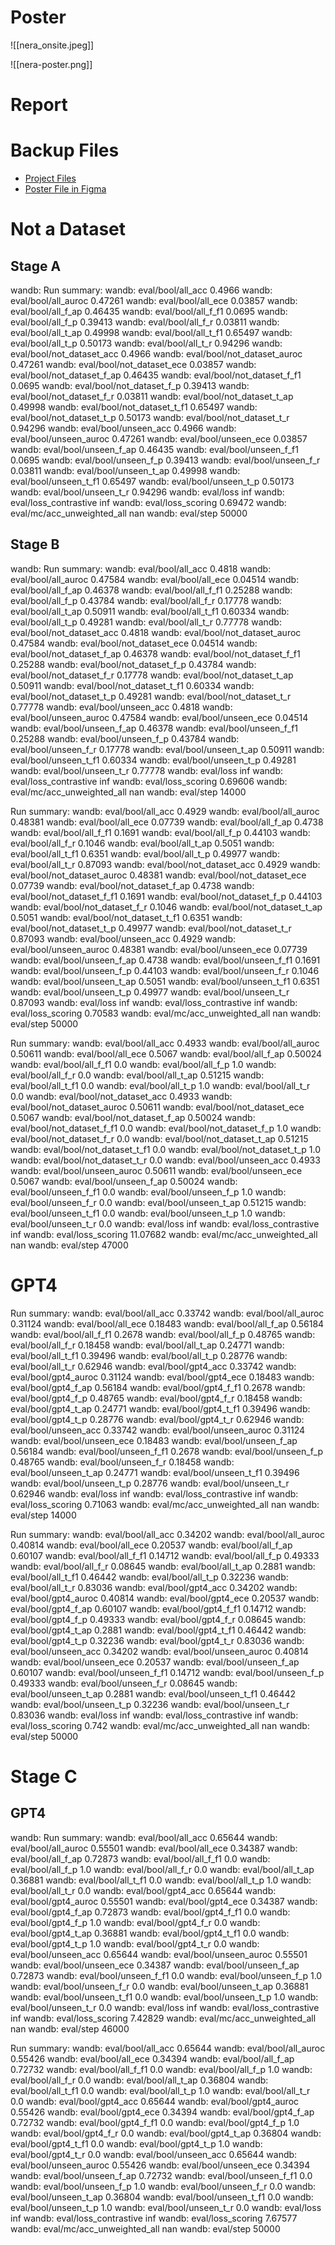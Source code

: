 # Poster
![[nera_onsite.jpeg]]

![[nera-poster.png]]
# Report

# Backup Files
- [Project Files](https://drive.google.com/drive/folders/1zS4bo9v-ND-Jztv0pRoWCy-y7BtilnDB?usp=sharing)
- [Poster File in Figma](https://www.figma.com/file/9Z8m72S4z5uCLbJAEGFnQz/447-Poster?type=design&mode=design&t=hbuqIfIYlSZmteuM-1)
# Not a Dataset
## Stage A
wandb: Run summary:
wandb:           eval/bool/all_acc 0.4966
wandb:         eval/bool/all_auroc 0.47261
wandb:           eval/bool/all_ece 0.03857
wandb:          eval/bool/all_f_ap 0.46435
wandb:          eval/bool/all_f_f1 0.0695
wandb:           eval/bool/all_f_p 0.39413
wandb:           eval/bool/all_f_r 0.03811
wandb:          eval/bool/all_t_ap 0.49998
wandb:          eval/bool/all_t_f1 0.65497
wandb:           eval/bool/all_t_p 0.50173
wandb:           eval/bool/all_t_r 0.94296
wandb:   eval/bool/not_dataset_acc 0.4966
wandb: eval/bool/not_dataset_auroc 0.47261
wandb:   eval/bool/not_dataset_ece 0.03857
wandb:  eval/bool/not_dataset_f_ap 0.46435
wandb:  eval/bool/not_dataset_f_f1 0.0695
wandb:   eval/bool/not_dataset_f_p 0.39413
wandb:   eval/bool/not_dataset_f_r 0.03811
wandb:  eval/bool/not_dataset_t_ap 0.49998
wandb:  eval/bool/not_dataset_t_f1 0.65497
wandb:   eval/bool/not_dataset_t_p 0.50173
wandb:   eval/bool/not_dataset_t_r 0.94296
wandb:        eval/bool/unseen_acc 0.4966
wandb:      eval/bool/unseen_auroc 0.47261
wandb:        eval/bool/unseen_ece 0.03857
wandb:       eval/bool/unseen_f_ap 0.46435
wandb:       eval/bool/unseen_f_f1 0.0695
wandb:        eval/bool/unseen_f_p 0.39413
wandb:        eval/bool/unseen_f_r 0.03811
wandb:       eval/bool/unseen_t_ap 0.49998
wandb:       eval/bool/unseen_t_f1 0.65497
wandb:        eval/bool/unseen_t_p 0.50173
wandb:        eval/bool/unseen_t_r 0.94296
wandb:                   eval/loss inf
wandb:       eval/loss_contrastive inf
wandb:           eval/loss_scoring 0.69472
wandb:  eval/mc/acc_unweighted_all nan
wandb:                   eval/step 50000
## Stage B
wandb: Run summary:
wandb:           eval/bool/all_acc 0.4818
wandb:         eval/bool/all_auroc 0.47584
wandb:           eval/bool/all_ece 0.04514
wandb:          eval/bool/all_f_ap 0.46378
wandb:          eval/bool/all_f_f1 0.25288
wandb:           eval/bool/all_f_p 0.43784
wandb:           eval/bool/all_f_r 0.17778
wandb:          eval/bool/all_t_ap 0.50911
wandb:          eval/bool/all_t_f1 0.60334
wandb:           eval/bool/all_t_p 0.49281
wandb:           eval/bool/all_t_r 0.77778
wandb:   eval/bool/not_dataset_acc 0.4818
wandb: eval/bool/not_dataset_auroc 0.47584
wandb:   eval/bool/not_dataset_ece 0.04514
wandb:  eval/bool/not_dataset_f_ap 0.46378
wandb:  eval/bool/not_dataset_f_f1 0.25288
wandb:   eval/bool/not_dataset_f_p 0.43784
wandb:   eval/bool/not_dataset_f_r 0.17778
wandb:  eval/bool/not_dataset_t_ap 0.50911
wandb:  eval/bool/not_dataset_t_f1 0.60334
wandb:   eval/bool/not_dataset_t_p 0.49281
wandb:   eval/bool/not_dataset_t_r 0.77778
wandb:        eval/bool/unseen_acc 0.4818
wandb:      eval/bool/unseen_auroc 0.47584
wandb:        eval/bool/unseen_ece 0.04514
wandb:       eval/bool/unseen_f_ap 0.46378
wandb:       eval/bool/unseen_f_f1 0.25288
wandb:        eval/bool/unseen_f_p 0.43784
wandb:        eval/bool/unseen_f_r 0.17778
wandb:       eval/bool/unseen_t_ap 0.50911
wandb:       eval/bool/unseen_t_f1 0.60334
wandb:        eval/bool/unseen_t_p 0.49281
wandb:        eval/bool/unseen_t_r 0.77778
wandb:                   eval/loss inf
wandb:       eval/loss_contrastive inf
wandb:           eval/loss_scoring 0.69606
wandb:  eval/mc/acc_unweighted_all nan
wandb:                   eval/step 14000

Run summary:
wandb:           eval/bool/all_acc 0.4929
wandb:         eval/bool/all_auroc 0.48381
wandb:           eval/bool/all_ece 0.07739
wandb:          eval/bool/all_f_ap 0.4738
wandb:          eval/bool/all_f_f1 0.1691
wandb:           eval/bool/all_f_p 0.44103
wandb:           eval/bool/all_f_r 0.1046
wandb:          eval/bool/all_t_ap 0.5051
wandb:          eval/bool/all_t_f1 0.6351
wandb:           eval/bool/all_t_p 0.49977
wandb:           eval/bool/all_t_r 0.87093
wandb:   eval/bool/not_dataset_acc 0.4929
wandb: eval/bool/not_dataset_auroc 0.48381
wandb:   eval/bool/not_dataset_ece 0.07739
wandb:  eval/bool/not_dataset_f_ap 0.4738
wandb:  eval/bool/not_dataset_f_f1 0.1691
wandb:   eval/bool/not_dataset_f_p 0.44103
wandb:   eval/bool/not_dataset_f_r 0.1046
wandb:  eval/bool/not_dataset_t_ap 0.5051
wandb:  eval/bool/not_dataset_t_f1 0.6351
wandb:   eval/bool/not_dataset_t_p 0.49977
wandb:   eval/bool/not_dataset_t_r 0.87093
wandb:        eval/bool/unseen_acc 0.4929
wandb:      eval/bool/unseen_auroc 0.48381
wandb:        eval/bool/unseen_ece 0.07739
wandb:       eval/bool/unseen_f_ap 0.4738
wandb:       eval/bool/unseen_f_f1 0.1691
wandb:        eval/bool/unseen_f_p 0.44103
wandb:        eval/bool/unseen_f_r 0.1046
wandb:       eval/bool/unseen_t_ap 0.5051
wandb:       eval/bool/unseen_t_f1 0.6351
wandb:        eval/bool/unseen_t_p 0.49977
wandb:        eval/bool/unseen_t_r 0.87093
wandb:                   eval/loss inf
wandb:       eval/loss_contrastive inf
wandb:           eval/loss_scoring 0.70583
wandb:  eval/mc/acc_unweighted_all nan
wandb:                   eval/step 50000

Run summary:
wandb:           eval/bool/all_acc 0.4933
wandb:         eval/bool/all_auroc 0.50611
wandb:           eval/bool/all_ece 0.5067
wandb:          eval/bool/all_f_ap 0.50024
wandb:          eval/bool/all_f_f1 0.0
wandb:           eval/bool/all_f_p 1.0
wandb:           eval/bool/all_f_r 0.0
wandb:          eval/bool/all_t_ap 0.51215
wandb:          eval/bool/all_t_f1 0.0
wandb:           eval/bool/all_t_p 1.0
wandb:           eval/bool/all_t_r 0.0
wandb:   eval/bool/not_dataset_acc 0.4933
wandb: eval/bool/not_dataset_auroc 0.50611
wandb:   eval/bool/not_dataset_ece 0.5067
wandb:  eval/bool/not_dataset_f_ap 0.50024
wandb:  eval/bool/not_dataset_f_f1 0.0
wandb:   eval/bool/not_dataset_f_p 1.0
wandb:   eval/bool/not_dataset_f_r 0.0
wandb:  eval/bool/not_dataset_t_ap 0.51215
wandb:  eval/bool/not_dataset_t_f1 0.0
wandb:   eval/bool/not_dataset_t_p 1.0
wandb:   eval/bool/not_dataset_t_r 0.0
wandb:        eval/bool/unseen_acc 0.4933
wandb:      eval/bool/unseen_auroc 0.50611
wandb:        eval/bool/unseen_ece 0.5067
wandb:       eval/bool/unseen_f_ap 0.50024
wandb:       eval/bool/unseen_f_f1 0.0
wandb:        eval/bool/unseen_f_p 1.0
wandb:        eval/bool/unseen_f_r 0.0
wandb:       eval/bool/unseen_t_ap 0.51215
wandb:       eval/bool/unseen_t_f1 0.0
wandb:        eval/bool/unseen_t_p 1.0
wandb:        eval/bool/unseen_t_r 0.0
wandb:                   eval/loss inf
wandb:       eval/loss_contrastive inf
wandb:           eval/loss_scoring 11.07682
wandb:  eval/mc/acc_unweighted_all nan
wandb:                   eval/step 47000

# GPT4
Run summary:
wandb:          eval/bool/all_acc 0.33742
wandb:        eval/bool/all_auroc 0.31124
wandb:          eval/bool/all_ece 0.18483
wandb:         eval/bool/all_f_ap 0.56184
wandb:         eval/bool/all_f_f1 0.2678
wandb:          eval/bool/all_f_p 0.48765
wandb:          eval/bool/all_f_r 0.18458
wandb:         eval/bool/all_t_ap 0.24771
wandb:         eval/bool/all_t_f1 0.39496
wandb:          eval/bool/all_t_p 0.28776
wandb:          eval/bool/all_t_r 0.62946
wandb:         eval/bool/gpt4_acc 0.33742
wandb:       eval/bool/gpt4_auroc 0.31124
wandb:         eval/bool/gpt4_ece 0.18483
wandb:        eval/bool/gpt4_f_ap 0.56184
wandb:        eval/bool/gpt4_f_f1 0.2678
wandb:         eval/bool/gpt4_f_p 0.48765
wandb:         eval/bool/gpt4_f_r 0.18458
wandb:        eval/bool/gpt4_t_ap 0.24771
wandb:        eval/bool/gpt4_t_f1 0.39496
wandb:         eval/bool/gpt4_t_p 0.28776
wandb:         eval/bool/gpt4_t_r 0.62946
wandb:       eval/bool/unseen_acc 0.33742
wandb:     eval/bool/unseen_auroc 0.31124
wandb:       eval/bool/unseen_ece 0.18483
wandb:      eval/bool/unseen_f_ap 0.56184
wandb:      eval/bool/unseen_f_f1 0.2678
wandb:       eval/bool/unseen_f_p 0.48765
wandb:       eval/bool/unseen_f_r 0.18458
wandb:      eval/bool/unseen_t_ap 0.24771
wandb:      eval/bool/unseen_t_f1 0.39496
wandb:       eval/bool/unseen_t_p 0.28776
wandb:       eval/bool/unseen_t_r 0.62946
wandb:                  eval/loss inf
wandb:      eval/loss_contrastive inf
wandb:          eval/loss_scoring 0.71063
wandb: eval/mc/acc_unweighted_all nan
wandb:                  eval/step 14000

Run summary:
wandb:          eval/bool/all_acc 0.34202
wandb:        eval/bool/all_auroc 0.40814
wandb:          eval/bool/all_ece 0.20537
wandb:         eval/bool/all_f_ap 0.60107
wandb:         eval/bool/all_f_f1 0.14712
wandb:          eval/bool/all_f_p 0.49333
wandb:          eval/bool/all_f_r 0.08645
wandb:         eval/bool/all_t_ap 0.2881
wandb:         eval/bool/all_t_f1 0.46442
wandb:          eval/bool/all_t_p 0.32236
wandb:          eval/bool/all_t_r 0.83036
wandb:         eval/bool/gpt4_acc 0.34202
wandb:       eval/bool/gpt4_auroc 0.40814
wandb:         eval/bool/gpt4_ece 0.20537
wandb:        eval/bool/gpt4_f_ap 0.60107
wandb:        eval/bool/gpt4_f_f1 0.14712
wandb:         eval/bool/gpt4_f_p 0.49333
wandb:         eval/bool/gpt4_f_r 0.08645
wandb:        eval/bool/gpt4_t_ap 0.2881
wandb:        eval/bool/gpt4_t_f1 0.46442
wandb:         eval/bool/gpt4_t_p 0.32236
wandb:         eval/bool/gpt4_t_r 0.83036
wandb:       eval/bool/unseen_acc 0.34202
wandb:     eval/bool/unseen_auroc 0.40814
wandb:       eval/bool/unseen_ece 0.20537
wandb:      eval/bool/unseen_f_ap 0.60107
wandb:      eval/bool/unseen_f_f1 0.14712
wandb:       eval/bool/unseen_f_p 0.49333
wandb:       eval/bool/unseen_f_r 0.08645
wandb:      eval/bool/unseen_t_ap 0.2881
wandb:      eval/bool/unseen_t_f1 0.46442
wandb:       eval/bool/unseen_t_p 0.32236
wandb:       eval/bool/unseen_t_r 0.83036
wandb:                  eval/loss inf
wandb:      eval/loss_contrastive inf
wandb:          eval/loss_scoring 0.742
wandb: eval/mc/acc_unweighted_all nan
wandb:                  eval/step 50000

# Stage C
## GPT4
wandb: Run summary:
wandb:          eval/bool/all_acc 0.65644
wandb:        eval/bool/all_auroc 0.55501
wandb:          eval/bool/all_ece 0.34387
wandb:         eval/bool/all_f_ap 0.72873
wandb:         eval/bool/all_f_f1 0.0
wandb:          eval/bool/all_f_p 1.0
wandb:          eval/bool/all_f_r 0.0
wandb:         eval/bool/all_t_ap 0.36881
wandb:         eval/bool/all_t_f1 0.0
wandb:          eval/bool/all_t_p 1.0
wandb:          eval/bool/all_t_r 0.0
wandb:         eval/bool/gpt4_acc 0.65644
wandb:       eval/bool/gpt4_auroc 0.55501
wandb:         eval/bool/gpt4_ece 0.34387
wandb:        eval/bool/gpt4_f_ap 0.72873
wandb:        eval/bool/gpt4_f_f1 0.0
wandb:         eval/bool/gpt4_f_p 1.0
wandb:         eval/bool/gpt4_f_r 0.0
wandb:        eval/bool/gpt4_t_ap 0.36881
wandb:        eval/bool/gpt4_t_f1 0.0
wandb:         eval/bool/gpt4_t_p 1.0
wandb:         eval/bool/gpt4_t_r 0.0
wandb:       eval/bool/unseen_acc 0.65644
wandb:     eval/bool/unseen_auroc 0.55501
wandb:       eval/bool/unseen_ece 0.34387
wandb:      eval/bool/unseen_f_ap 0.72873
wandb:      eval/bool/unseen_f_f1 0.0
wandb:       eval/bool/unseen_f_p 1.0
wandb:       eval/bool/unseen_f_r 0.0
wandb:      eval/bool/unseen_t_ap 0.36881
wandb:      eval/bool/unseen_t_f1 0.0
wandb:       eval/bool/unseen_t_p 1.0
wandb:       eval/bool/unseen_t_r 0.0
wandb:                  eval/loss inf
wandb:      eval/loss_contrastive inf
wandb:          eval/loss_scoring 7.42829
wandb: eval/mc/acc_unweighted_all nan
wandb:                  eval/step 46000

Run summary:
wandb:          eval/bool/all_acc 0.65644
wandb:        eval/bool/all_auroc 0.55426
wandb:          eval/bool/all_ece 0.34394
wandb:         eval/bool/all_f_ap 0.72732
wandb:         eval/bool/all_f_f1 0.0
wandb:          eval/bool/all_f_p 1.0
wandb:          eval/bool/all_f_r 0.0
wandb:         eval/bool/all_t_ap 0.36804
wandb:         eval/bool/all_t_f1 0.0
wandb:          eval/bool/all_t_p 1.0
wandb:          eval/bool/all_t_r 0.0
wandb:         eval/bool/gpt4_acc 0.65644
wandb:       eval/bool/gpt4_auroc 0.55426
wandb:         eval/bool/gpt4_ece 0.34394
wandb:        eval/bool/gpt4_f_ap 0.72732
wandb:        eval/bool/gpt4_f_f1 0.0
wandb:         eval/bool/gpt4_f_p 1.0
wandb:         eval/bool/gpt4_f_r 0.0
wandb:        eval/bool/gpt4_t_ap 0.36804
wandb:        eval/bool/gpt4_t_f1 0.0
wandb:         eval/bool/gpt4_t_p 1.0
wandb:         eval/bool/gpt4_t_r 0.0
wandb:       eval/bool/unseen_acc 0.65644
wandb:     eval/bool/unseen_auroc 0.55426
wandb:       eval/bool/unseen_ece 0.34394
wandb:      eval/bool/unseen_f_ap 0.72732
wandb:      eval/bool/unseen_f_f1 0.0
wandb:       eval/bool/unseen_f_p 1.0
wandb:       eval/bool/unseen_f_r 0.0
wandb:      eval/bool/unseen_t_ap 0.36804
wandb:      eval/bool/unseen_t_f1 0.0
wandb:       eval/bool/unseen_t_p 1.0
wandb:       eval/bool/unseen_t_r 0.0
wandb:                  eval/loss inf
wandb:      eval/loss_contrastive inf
wandb:          eval/loss_scoring 7.67577
wandb: eval/mc/acc_unweighted_all nan
wandb:                  eval/step 50000